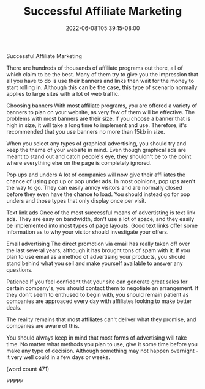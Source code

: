 ﻿---
title: "Successful Affiliate Marketing"
date: 2022-06-08T05:39:15-08:00
description: "Affiliate Marketing On The Internet Tips for Web Success"
featured_image: "/images/Affiliate Marketing On The Internet.jpg"
tags: ["Affiliate Marketing On The Internet"]
---

Successful Affiliate Marketing

There are hundreds of thousands of affiliate programs
out there, all of which claim to be the best.  Many
of them try to give you the impression that all you
have to do is use their banners and links then wait
for the money to start rolling in.  Although this
can be the case, this type of scenario normally 
applies to large sites with a lot of web traffic.

Choosing banners
With most affiliate programs, you are offered a 
variety of banners to plan on your website, as very
few of them will be effective.  The problems with
most banners are their size.  If you choose a banner
that is high in size, it will take a long time to
implement and use.  Therefore, it's recommended that
you use banners no more than 15kb in size.

When you select any types of graphical advertising,
you should try and keep the theme of your website in
mind.  Even though graphical ads are meant to stand
out and catch people's eye, they shouldn't be to 
the point where everything else on the page is 
completely ignored.  

Pop ups and unders
A lot of companies will now give their affiliates
the chance of using pop up or pop under ads.  In
most opinions, pop ups aren't the way to go.  They
can easily annoy visitors and are normally closed
before they even have the chance to load.  You 
should instead go for pop unders and those types
that only display once per visit.

Text link ads
Once of the most successful means of advertisting 
is text link ads.  They are easy on bandwidth, don't
use a lot of space, and they easily be implemented
into most types of page layouts.  Good text links
offer some information as to why your visitor 
should investigate your offers.  

Email advertising
The direct promotion via email has really taken off
over the last several years, although it has 
brought tons of spam with it. If you plan to use
email as a method of advertising your products,
you should stand behind what you sell and make
yourself available to answer any questions.

Patience
If you feel confident that your site can generate
great sales for certain company's, you should 
contact them to negotiate an arrangement.  If they
don't seem to enthused to begin with, you should
remain patient as companies are approaced every
day with affiliates looking to make better deals.

The reality remains that most affiliates can't 
deliver what they promise, and companies are 
aware of this.  

You should always keep in mind that most forms of
advertising will take time.  No matter what methods
you plan to use, give it some time before you make
any type of decision. Although something may not
happen overnight - it very well could in a few
days or weeks.

(word count 471)

PPPPP

